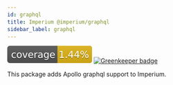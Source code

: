 ```yaml
---
id: graphql
title: Imperium @imperium/graphql
sidebar_label: graphql
---
```


[![Coverage_badge](../../docs/assets/coverage/graphql/coverage.svg)](assets/coverage/graphql/index.html) [![Greenkeeper badge](https://badges.greenkeeper.io/darkadept/imperium.svg)](https://greenkeeper.io/)

This package adds Apollo graphql support to Imperium.

